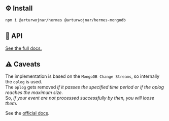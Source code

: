 ## ⚙️ Install

```bash
npm i @arturwojnar/hermes @arturwojnar/hermes-mongodb
```

## 📒 API

<a href="modules.html">See the full docs.</a>

## ⚠️ Caveats

The implementation is based on the `MongoDB Change Streams`, so internally the `oplog` is used.\
The `oplog` gets removed _if it passes the specified time period or if the oplog reaches the maximum size_.\
So, _if your event are not processed successfully by then, you will loose them_.

See the [official docs](https://www.mongodb.com/docs/manual/core/replica-set-oplog/).
